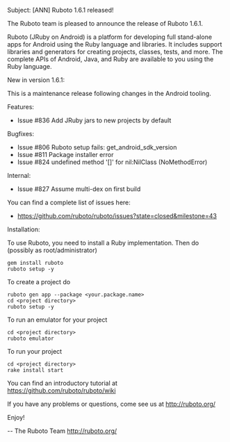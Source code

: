 Subject: [ANN] Ruboto 1.6.1 released!

The Ruboto team is pleased to announce the release of Ruboto 1.6.1.

Ruboto (JRuby on Android) is a platform for developing full stand-alone
apps for Android using the Ruby language and libraries.  It includes
support libraries and generators for creating projects, classes, tests,
and more.  The complete APIs of Android, Java, and Ruby are available to
you using the Ruby language.

New in version 1.6.1:

This is a maintenance release following changes in the Android tooling.

Features:

* Issue #836 Add JRuby jars to new projects by default

Bugfixes:

* Issue #806 Ruboto setup fails: get_android_sdk_version
* Issue #811 Package installer error
* Issue #824 undefined method '[]' for nil:NilClass (NoMethodError)

Internal:

* Issue #827 Assume multi-dex on first build

You can find a complete list of issues here:

* https://github.com/ruboto/ruboto/issues?state=closed&milestone=43


Installation:

To use Ruboto, you need to install a Ruby implementation.  Then do
(possibly as root/administrator)

    gem install ruboto
    ruboto setup -y

To create a project do

    ruboto gen app --package <your.package.name>
    cd <project directory>
    ruboto setup -y

To run an emulator for your project

    cd <project directory>
    ruboto emulator

To run your project

    cd <project directory>
    rake install start

You can find an introductory tutorial at
https://github.com/ruboto/ruboto/wiki

If you have any problems or questions, come see us at http://ruboto.org/

Enjoy!


--
The Ruboto Team
http://ruboto.org/

